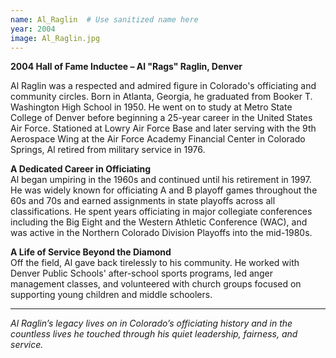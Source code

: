 ```yaml
---
name: Al_Raglin  # Use sanitized name here
year: 2004
image: Al_Raglin.jpg
---
```


**2004 Hall of Fame Inductee – Al "Rags" Raglin, Denver**

Al Raglin was a respected and admired figure in Colorado's officiating and community circles. Born in Atlanta, Georgia, he graduated from Booker T. Washington High School in 1950. He went on to study at Metro State College of Denver before beginning a 25-year career in the United States Air Force. Stationed at Lowry Air Force Base and later serving with the 9th Aerospace Wing at the Air Force Academy Financial Center in Colorado Springs, Al retired from military service in 1976.

**A Dedicated Career in Officiating**  
Al began umpiring in the 1960s and continued until his retirement in 1997. He was widely known for officiating A and B playoff games throughout the 60s and 70s and earned assignments in state playoffs across all classifications. He spent years officiating in major collegiate conferences including the Big Eight and the Western Athletic Conference (WAC), and was active in the Northern Colorado Division Playoffs into the mid-1980s.

**A Life of Service Beyond the Diamond**  
Off the field, Al gave back tirelessly to his community. He worked with Denver Public Schools' after-school sports programs, led anger management classes, and volunteered with church groups focused on supporting young children and middle schoolers.

---

*Al Raglin’s legacy lives on in Colorado’s officiating history and in the countless lives he touched through his quiet leadership, fairness, and service.*